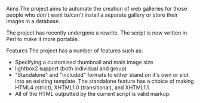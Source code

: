 Aims
The project aims to automate the creation of web galleries for those people who don't want to/can't install a separate gallery or store their images in a database.

The project has recently undergone a rewrite. The script is now written in Perl to make it more portable.

Features
The project has a number of features such as:
- Specifying a customised thumbnail and main image size
- lightbox2 support (both individual and group)
- "Standalone" and "included" formats to either stand on it's own or slot into an existing template. The standalone feature has a choice of making HTML4 (strict), XHTML1.0 (transitional), and XHTML1.1.
- All of the HTML outputted by the current script is valid markup.
